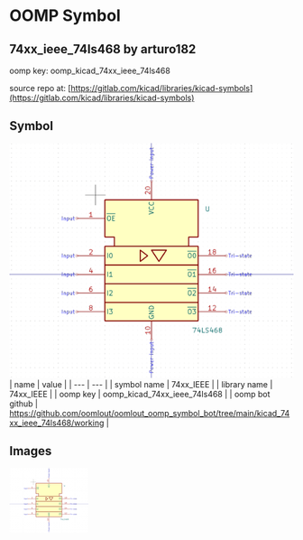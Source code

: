 # OOMP Symbol  
## 74xx_ieee_74ls468  by arturo182  
  
oomp key: oomp_kicad_74xx_ieee_74ls468  
  
source repo at: [https://gitlab.com/kicad/libraries/kicad-symbols](https://gitlab.com/kicad/libraries/kicad-symbols)  
## Symbol  
  
[![working.png](working_600.png)](working.png)  
| name | value | 
| --- | --- | 
| symbol name | 74xx_IEEE | 
| library name | 74xx_IEEE | 
| oomp key | oomp_kicad_74xx_ieee_74ls468 | 
| oomp bot github | https://github.com/oomlout/oomlout_oomp_symbol_bot/tree/main/kicad_74xx_ieee_74ls468/working | 
## Images  
  
[![working.png](working_140.png)](working.png)  
